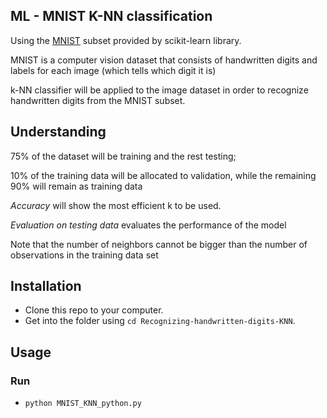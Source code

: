 ML - MNIST K-NN classification
-----------------------

Using the [MNIST](https://en.wikipedia.org/wiki/MNIST_database) subset provided by scikit-learn library.

MNIST is a computer vision dataset that consists of handwritten digits and labels for each image (which tells which digit it is)

k-NN classifier will be applied to the image dataset in order to recognize handwritten digits from the MNIST subset.


Understanding
-----------------------

75% of the dataset will be training and the rest testing;

10% of the training data will be allocated to validation, while the remaining 90% will remain as training data

*Accuracy* will show the most efficient k to be used.

*Evaluation on testing data* evaluates the performance of the model

Note that the number of neighbors cannot be bigger than the number of observations in the training data set

Installation
----------------------

* Clone this repo to your computer.
* Get into the folder using `cd Recognizing-handwritten-digits-KNN`.


Usage
----------------------
### Run
* `python MNIST_KNN_python.py`
